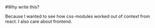 #Why write this?

Because I wanted to see how css-modules worked out of context from react. I also care about frontend.
